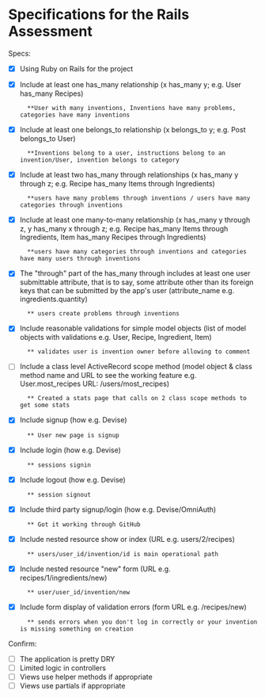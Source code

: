 # Specifications for the Rails Assessment

Specs:
- [x] Using Ruby on Rails for the project
- [X] Include at least one has_many relationship (x has_many y; e.g. User has_many Recipes) 

        **User with many inventions, Inventions have many problems, categories have many inventions 
- [X] Include at least one belongs_to relationship (x belongs_to y; e.g. Post belongs_to User)

        **Inventions belong to a user, instructions belong to an invention/User, invention belongs to category 
- [X] Include at least two has_many through relationships (x has_many y through z; e.g. Recipe has_many Items through Ingredients)

        **users have many problems through inventions / users have many categories through inventions 
- [X] Include at least one many-to-many relationship (x has_many y through z, y has_many x through z;
         e.g. Recipe has_many Items through Ingredients, Item has_many Recipes through Ingredients)

        **users have many categories through inventions and categories have many users through inventions 
- [X] The "through" part of the has_many through includes at least one user submittable attribute, 
        that is to say, some attribute other than its foreign keys that can be submitted by the app's user
        (attribute_name e.g. ingredients.quantity)

        ** users create problems through inventions
- [X] Include reasonable validations for simple model objects (list of model objects with validations 
        e.g. User, Recipe, Ingredient, Item)

        ** validates user is invention owner before allowing to comment
- [ ] Include a class level ActiveRecord scope method (model object & class method name and URL to see 
        the working feature e.g. User.most_recipes URL: /users/most_recipes)

        ** Created a stats page that calls on 2 class scope methods to get some stats   
- [X] Include signup (how e.g. Devise)

        ** User new page is signup 
- [X] Include login (how e.g. Devise)

        ** sessions signin
- [X] Include logout (how e.g. Devise)

        ** session signout
- [X] Include third party signup/login (how e.g. Devise/OmniAuth)

        ** Got it working through GitHub
- [X] Include nested resource show or index (URL e.g. users/2/recipes)

        ** users/user_id/invention/id is main operational path
- [X] Include nested resource "new" form (URL e.g. recipes/1/ingredients/new)

        ** user/user_id/invention/new
- [X] Include form display of validation errors (form URL e.g. /recipes/new)

        ** sends errors when you don't log in correctly or your invention is missing something on creation

Confirm:
- [ ] The application is pretty DRY
- [ ] Limited logic in controllers
- [ ] Views use helper methods if appropriate
- [ ] Views use partials if appropriate
